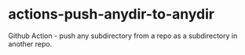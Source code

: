 # actions-push-anydir-to-anydir
Github Action - push any subdirectory from a repo as a subdirectory in another repo.
